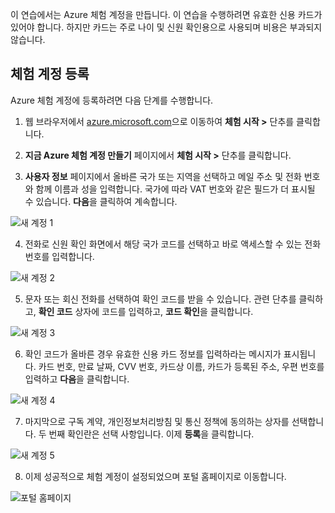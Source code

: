 이 연습에서는 Azure 체험 계정을 만듭니다. 이 연습을 수행하려면 유효한 신용 카드가 있어야 합니다. 하지만 카드는 주로 나이 및 신원 확인용으로 사용되며 비용은 부과되지 않습니다.

## <a name="sign-up-for-a-free-account"></a>체험 계정 등록

Azure 체험 계정에 등록하려면 다음 단계를 수행합니다.

1. 웹 브라우저에서 [azure.microsoft.com](https://azure.microsoft.com)으로 이동하여 **체험 시작 >** 단추를 클릭합니다.

2. **지금 Azure 체험 계정 만들기** 페이지에서 **체험 시작 >** 단추를 클릭합니다.

3. **사용자 정보** 페이지에서 올바른 국가 또는 지역을 선택하고 메일 주소 및 전화 번호와 함께 이름과 성을 입력합니다. 국가에 따라 VAT 번호와 같은 필드가 더 표시될 수 있습니다. **다음**을 클릭하여 계속합니다.

![새 계정 1](../images/2-new-account-1.png)

4. 전화로 신원 확인 화면에서 해당 국가 코드를 선택하고 바로 액세스할 수 있는 전화 번호를 입력합니다.

![새 계정 2](../images/2-new-account-2.png)

5. 문자 또는 회신 전화를 선택하여 확인 코드를 받을 수 있습니다. 관련 단추를 클릭하고, **확인 코드** 상자에 코드를 입력하고, **코드 확인**을 클릭합니다.

![새 계정 3](../images/2-new-account-3.png)

6. 확인 코드가 올바른 경우 유효한 신용 카드 정보를 입력하라는 메시지가 표시됩니다. 카드 번호, 만료 날짜, CVV 번호, 카드상 이름, 카드가 등록된 주소, 우편 번호를 입력하고 **다음**을 클릭합니다.

![새 계정 4](../images/2-new-account-4.png)

7. 마지막으로 구독 계약, 개인정보처리방침 및 통신 정책에 동의하는 상자를 선택합니다. 두 번째 확인란은 선택 사항입니다. 이제 **등록**을 클릭합니다.

![새 계정 5](../images/2-new-account-5.png)

8. 이제 성공적으로 체험 계정이 설정되었으며 포털 홈페이지로 이동합니다.

![포털 홈페이지](../images/2-azure-portal-home.png)